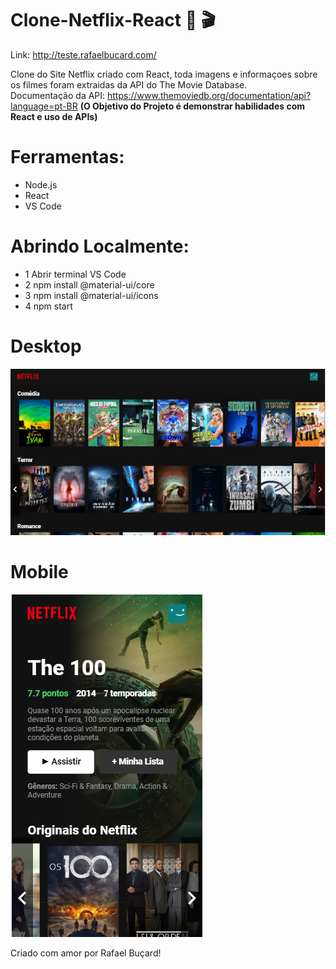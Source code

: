 # Clone-Netflix-React  :movie_camera: :clapper:

Link: http://teste.rafaelbucard.com/

 Clone do Site Netflix criado com React, toda imagens e informaçoes sobre os filmes foram extraidas da API do The Movie Database.  
Documentação da API:  https://www.themoviedb.org/documentation/api?language=pt-BR
 **(O Objetivo do Projeto é demonstrar habilidades com React e uso de APIs)**
# Ferramentas:
* Node.js
* React
* VS Code
# Abrindo Localmente:
* 1 Abrir terminal VS Code
* 2 npm install @material-ui/core
* 3 npm install @material-ui/icons
* 4 npm start 

# Desktop


![alt text](https://github.com/rafaelbucard/Clone-Netflix-React/blob/master/desktop2.png)

# Mobile

![alt text](https://github.com/rafaelbucard/Clone-Netflix-React/blob/master/mobile.png)


Criado com amor por Rafael Buçard! 

